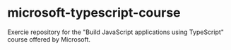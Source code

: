 # microsoft-typescript-course
Exercie repository for the "Build JavaScript applications using TypeScript" course offered by Microsoft.
